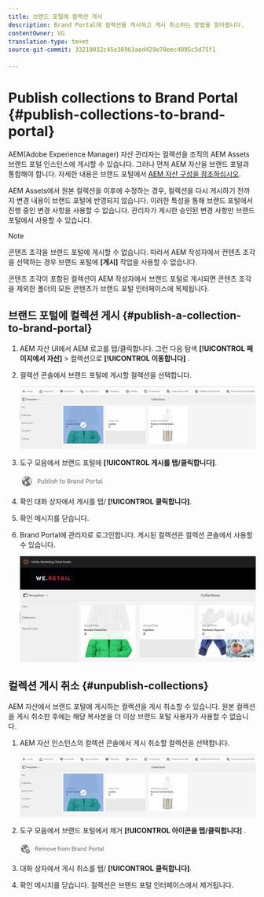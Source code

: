 ```yaml
---
title: 브랜드 포털에 컬렉션 게시
description: Brand Portal에 컬렉션을 게시하고 게시 취소하는 방법을 알아봅니다.
contentOwner: VG
translation-type: tm+mt
source-git-commit: 33210032c45e38963aed429e70eec4095c5d75f1

---
```



# Publish collections to Brand Portal {#publish-collections-to-brand-portal}

AEM(Adobe Experience Manager) 자산 관리자는 컬렉션을 조직의 AEM Assets 브랜드 포털 인스턴스에 게시할 수 있습니다. 그러나 먼저 AEM 자산을 브랜드 포털과 통합해야 합니다. 자세한 내용은 브랜드 포털에서 [AEM 자산 구성을 참조하십시오](configure-aem-assets-with-brand-portal.md).

AEM Assets에서 원본 컬렉션을 이후에 수정하는 경우, 컬렉션을 다시 게시하기 전까지 변경 내용이 브랜드 포털에 반영되지 않습니다. 이러한 특성을 통해 브랜드 포털에서 진행 중인 변경 사항을 사용할 수 없습니다. 관리자가 게시한 승인된 변경 사항만 브랜드 포털에서 사용할 수 있습니다.

>[!NOTE]
>
>콘텐츠 조각을 브랜드 포털에 게시할 수 없습니다. 따라서 AEM 작성자에서 컨텐츠 조각을 선택하는 경우 브랜드 포털에 **[게시]** 작업을 사용할 수 없습니다.
>
>콘텐츠 조각이 포함된 컬렉션이 AEM 작성자에서 브랜드 포털로 게시되면 콘텐츠 조각을 제외한 폴더의 모든 콘텐츠가 브랜드 포털 인터페이스에 복제됩니다.

## 브랜드 포털에 컬렉션 게시 {#publish-a-collection-to-brand-portal}

1. AEM 자산 UI에서 AEM 로고를 탭/클릭합니다. 그런 다음 탐색 **[!UICONTROL 페이지에서 자산]** > 컬렉션으로 **[!UICONTROL 이동합니다]** .
2. 컬렉션 콘솔에서 브랜드 포털에 게시할 컬렉션을 선택합니다.

   ![select_collection](assets/select_collection.png)

3. 도구 모음에서 브랜드 포털에 **[!UICONTROL 게시를 탭/클릭합니다]**.

   ![publish_to_bp_icon](assets/publish_to_bp_icon.png)

4. 확인 대화 상자에서 게시를 탭/ **[!UICONTROL 클릭합니다]**.
5. 확인 메시지를 닫습니다.
6. Brand Portal에 관리자로 로그인합니다. 게시된 컬렉션은 컬렉션 콘솔에서 사용할 수 있습니다.

   ![published_collection](assets/published_collection.png)

## 컬렉션 게시 취소 {#unpublish-collections}

AEM 자산에서 브랜드 포털에 게시하는 컬렉션을 게시 취소할 수 있습니다. 원본 컬렉션을 게시 취소한 후에는 해당 복사본을 더 이상 브랜드 포털 사용자가 사용할 수 없습니다.

1. AEM 자산 인스턴스의 컬렉션 콘솔에서 게시 취소할 컬렉션을 선택합니다.

   ![select_collection-1](assets/select_collection-1.png)

2. 도구 모음에서 브랜드 포털에서 제거 **[!UICONTROL 아이콘을 탭/클릭합니다]** .

   ![remove_from_bp_icon](assets/remove_from_bp_icon.png)

3. 대화 상자에서 게시 취소를 탭/ **[!UICONTROL 클릭합니다]**.
4. 확인 메시지를 닫습니다. 컬렉션은 브랜드 포털 인터페이스에서 제거됩니다.
